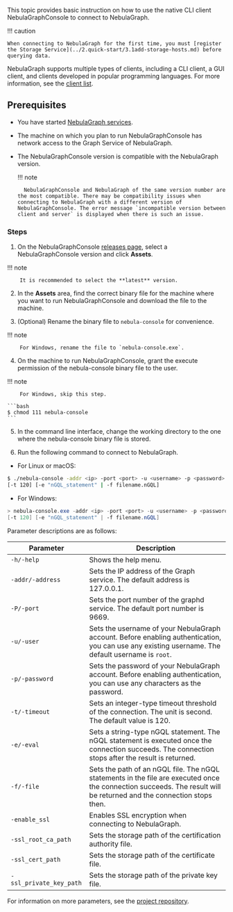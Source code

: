 This topic provides basic instruction on how to use the native CLI client NebulaGraphConsole to connect to NebulaGraph.

!!! caution

    When connecting to NebulaGraph for the first time, you must [register the Storage Service](../2.quick-start/3.1add-storage-hosts.md) before querying data.

NebulaGraph supports multiple types of clients, including a CLI client, a GUI client, and clients developed in popular programming languages. For more information, see the [client list](../14.client/1.nebula-client.md).

## Prerequisites

* You have started [NebulaGraph services](https://docs.nebula-graph.io/{{nebula.release}}/4.deployment-and-installation/manage-service/).<!--Use the external link here because this file is a source for reuse and using internal links creates errors.-->

* The machine on which you plan to run NebulaGraphConsole has network access to the Graph Service of NebulaGraph.

* The NebulaGraphConsole version is compatible with the NebulaGraph version.

  !!! note
  
        NebulaGraphConsole and NebulaGraph of the same version number are the most compatible. There may be compatibility issues when connecting to NebulaGraph with a different version of NebulaGraphConsole. The error message `incompatible version between client and server` is displayed when there is such an issue.

### Steps

1. On the NebulaGraphConsole [releases page](https://github.com/vesoft-inc/nebula-console/releases "the nebula-console Releases page"), select a NebulaGraphConsole version and click **Assets**.

  !!! note

        It is recommended to select the **latest** version.

2. In the **Assets** area, find the correct binary file for the machine where you want to run NebulaGraphConsole and download the file to the machine.

3. (Optional) Rename the binary file to `nebula-console` for convenience.

  !!! note

        For Windows, rename the file to `nebula-console.exe`.

4. On the machine to run NebulaGraphConsole, grant the execute permission of the nebula-console binary file to the user.

  !!! note

        For Windows, skip this step.

    ```bash
    $ chmod 111 nebula-console
    ```

5. In the command line interface, change the working directory to the one where the nebula-console binary file is stored.

6. Run the following command to connect to NebulaGraph.

  * For Linux or macOS:

  ```bash
  $ ./nebula-console -addr <ip> -port <port> -u <username> -p <password>
  [-t 120] [-e "nGQL_statement" | -f filename.nGQL]
  ```

  * For Windows:

  ```powershell
  > nebula-console.exe -addr <ip> -port <port> -u <username> -p <password>
  [-t 120] [-e "nGQL_statement" | -f filename.nGQL]
  ```

  Parameter descriptions are as follows:
  
  | Parameter | Description |
  | - | - |
  | `-h/-help` | Shows the help menu. |
  | `-addr/-address` | Sets the IP address of the Graph service. The default address is 127.0.0.1. <!--If NebulaGraph is deployed on [NebulaGraphCloud](https://docs.nebula-graph.io/2.6.2/nebula-cloud/1.what-is-cloud/), you need to create a Private Link and set the IP address of the Private Endpoint as the parameter value.--> |
  | `-P/-port` | Sets the port number of the graphd service. The default port number is 9669. |
  | `-u/-user` | Sets the username of your NebulaGraph account. Before enabling authentication, you can use any existing username. The default username is `root`. |
  | `-p/-password` | Sets the password of your NebulaGraph account. Before enabling authentication, you can use any characters as the password. |
  | `-t/-timeout`  | Sets an integer-type timeout threshold of the connection. The unit is second. The default value is 120. |
  | `-e/-eval` | Sets a string-type nGQL statement. The nGQL statement is executed once the connection succeeds. The connection stops after the result is returned. |
  | `-f/-file` | Sets the path of an nGQL file. The nGQL statements in the file are executed once the connection succeeds. The result will be returned and the connection stops then. |
  | `-enable_ssl` | Enables SSL encryption when connecting to NebulaGraph. |
  | `-ssl_root_ca_path` | Sets the storage path of the certification authority file. |
  | `-ssl_cert_path` | Sets the storage path of the certificate file. |
  | `-ssl_private_key_path` | Sets the storage path of the private key file. |

  For information on more parameters, see the [project repository](https://github.com/vesoft-inc/nebula-console/tree/{{console.branch}}).
